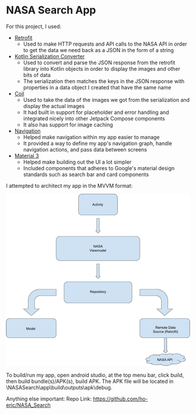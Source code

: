 # NASA Search App

For this project, I used:
- [Retrofit](https://github.com/square/retrofit)
  - Used to make HTTP requests and API calls to the NASA API in order to get the data we need back as a JSON in the form of a string
- [Kotlin Serialization Converter](https://github.com/JakeWharton/retrofit2-kotlinx-serialization-converter#kotlin-serialization-converter)
  - Used to convert and parse the JSON response from the retrofit library into Kotlin objects in order to display the images and other bits of data
  - The serialization then matches the keys in the JSON response with properties in a data object I created that have the same name
- [Coil](https://github.com/coil-kt/coil)
  - Used to take the data of the images we got from the serialization and display the actual images
  - It had built in support for placeholder and error handling and integrated nicely into other Jetpack Compose components 
  - It also has support for image caching 
- [Navigation](https://developer.android.com/jetpack/androidx/releases/navigation)
  - Helped make navigation within my app easier to manage
  - It provided a way to define my app's navigation graph, handle navigation actions, and pass data between screens
- [Material 3](https://m3.material.io/)
  - Helped make building out the UI a lot simpler
  - Included components that adheres to Google's material design standards such as search bar and card components


I attempted to architect my app in the MVVM format:

![app architecture](/image1.png?raw=true)

To build/run my app, open android studio, at the top menu bar, click build, then build bundle(s)/APK(s), build APK. The APK file will be located in \NASASearch\app\build\outputs\apk\debug.

Anything else important:
Repo Link: https://github.com/ho-eric/NASA_Search
